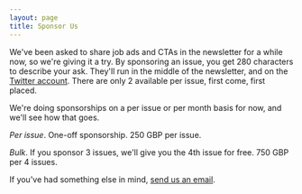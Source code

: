 ```yaml
---
layout: page
title: Sponsor Us
---
```


We've been asked to share job ads and CTAs in the newsletter for a while now, so we're giving it a try. By sponsoring an issue, you get 280 characters to describe your ask. They'll run in the middle of the newsletter, and on the [Twitter account](https://twitter.com/devrelavocados). There are only 2 available per issue, first come, first placed.

We're doing sponsorships on a per issue or per month basis for now, and we'll see how that goes.

_Per issue_. One-off sponsorship. 250 GBP per issue.

_Bulk_. If you sponsor 3 issues, we'll give you the 4th issue for free. 750 GBP per 4 issues.

If you've had something else in mind, [send us an email](mailto:mail@developeravocados.net).
